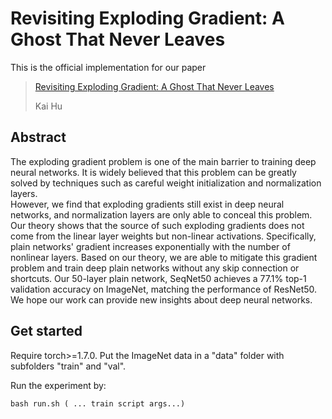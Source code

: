 # Revisiting Exploding Gradient: A Ghost That Never Leaves

This is the official implementation for our  paper
> [Revisiting Exploding Gradient: A Ghost That Never Leaves](https://www.andrew.cmu.edu/user/kaihu/Revisiting_Exploding_Gradient.pdf)
> 
> Kai Hu

## Abstract 
The exploding gradient problem is one of the main barrier to training deep neural networks. 
It is widely believed that this problem can be greatly solved by techniques such as careful weight initialization and normalization layers.  
However, we find that exploding gradients still exist in deep neural networks, and normalization layers are only able to conceal this problem. 
Our theory shows that the source of such exploding gradients does not come from the linear layer weights but non-linear activations. 
Specifically, plain networks' gradient increases exponentially with the number of nonlinear layers. 
Based on our theory, we are able to mitigate this gradient problem and train deep plain networks without any skip connection or shortcuts.
Our 50-layer plain network, SeqNet50 achieves a 77.1% top-1 validation accuracy on ImageNet, matching the performance of ResNet50.
We hope our work can provide new insights about deep neural networks.

## Get started 
Require torch>=1.7.0.
Put the ImageNet data in a "data" folder with subfolders "train" and "val".

Run the experiment by:

```
bash run.sh ( ... train script args...)
```
